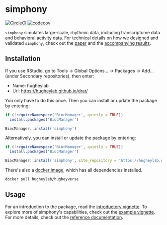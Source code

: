 # simphony

[![CircleCI](https://circleci.com/gh/hugheylab/simphony.svg?style=shield)](https://circleci.com/gh/hugheylab/simphony)
[![codecov](https://codecov.io/gh/hugheylab/simphony/branch/master/graph/badge.svg)](https://codecov.io/gh/hugheylab/simphony)

`simphony` simulates large-scale, rhythmic data, including transcriptome data and behavioral activity data. For technical details on how we designed and validated `simphony`, check out the [paper](https://doi.org/10.7717/peerj.6985) and the [accompanying results](https://doi.org/10.6084/m9.figshare.7441355).

## Installation

If you use RStudio, go to Tools -> Global Options... -> Packages -> Add... (under Secondary repositories), then enter:

- Name: hugheylab
- Url: https://hugheylab.github.io/drat/

You only have to do this once. Then you can install or update the package by entering:

```R
if (!requireNamespace('BiocManager', quietly = TRUE))
  install.packages('BiocManager')

BiocManager::install('simphony')
```

Alternatively, you can install or update the package by entering:

```R
if (!requireNamespace('BiocManager', quietly = TRUE))
  install.packages('BiocManager')

BiocManager::install('simphony', site_repository = 'https://hugheylab.github.io/drat/')
```

There's also a [docker image](https://hub.docker.com/r/hugheylab/hugheyverse), which has all dependencies installed.

```bash
docker pull hugheylab/hugheyverse
```

## Usage

For an introduction to the package, read the [introductory vignette](articles/introduction.html). To explore more of simphony's capabilities, check out the [example vignette](articles/examples.html). For more details, check out the [reference documentation](reference/index.html).
